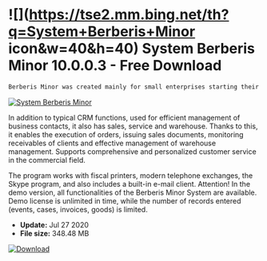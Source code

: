 # ![](https://tse2.mm.bing.net/th?q=System+Berberis+Minor icon&w=40&h=40) System Berberis Minor 10.0.0.3 - Free Download

```sh
Berberis Minor was created mainly for small enterprises starting their own businesses. The system meets many important tasks undertaken by the company in various fields of its activity.
```
[![System Berberis Minor](https:https://tse2.mm.bing.net/th?id=OIP.hJJB61uIBXZH8xrPVU7ZYgHaFa&pid=Api)](https://softexe.net/win/business/management/system-berberis-minor:afbd.html)

In addition to typical CRM functions, used for efficient management of business contacts, it also has sales, service and warehouse. Thanks to this, it enables the execution of orders, issuing sales documents, monitoring receivables of clients and effective management of warehouse management. Supports comprehensive and personalized customer service in the commercial field.
 
 The program works with fiscal printers, modern telephone exchanges, the Skype program, and also includes a built-in e-mail client. 
 Attention!
 In the demo version, all functionalities of the Berberis Minor System are available. Demo license is unlimited in time, while the number of records entered (events, cases, invoices, goods) is limited.


- **Update:** Jul 27 2020
- **File size:** 348.48 MB

[![Download](https://cdn.softexe.net/static/img/download.png)](https://softexe.net/win/business/management/system-berberis-minor:afbd.html)

